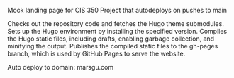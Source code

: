 Mock landing page for CIS 350 Project that autodeploys on pushes to main

Checks out the repository code and fetches the Hugo theme submodules.
Sets up the Hugo environment by installing the specified version.
Compiles the Hugo static files, including drafts, enabling garbage collection, and minifying the output.
Publishes the compiled static files to the gh-pages branch, which is used by GitHub Pages to serve the website.

Auto deploy to domain: marsgu.com
